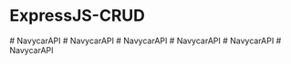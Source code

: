 # ExpressJS-CRUD
#   N a v y c a r A P I  
 #   N a v y c a r A P I  
 #   N a v y c a r A P I  
 #   N a v y c a r A P I  
 # NavycarAPI
#   N a v y c a r A P I  
 